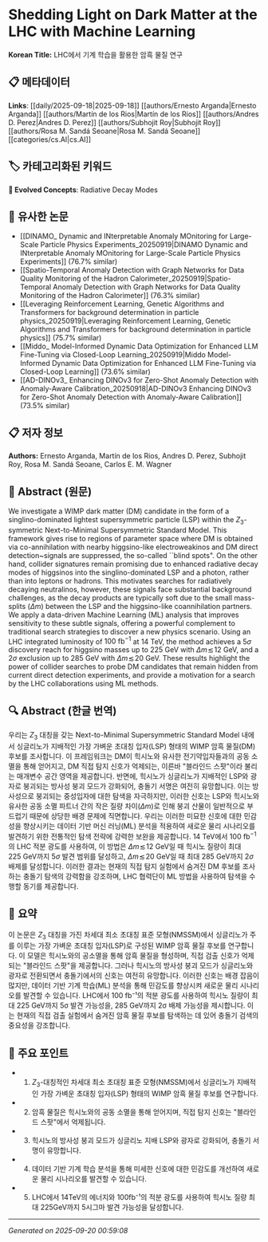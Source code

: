 # Shedding Light on Dark Matter at the LHC with Machine Learning

**Korean Title:** LHC에서 기계 학습을 활용한 암흑 물질 연구

## 📋 메타데이터

**Links**: [[daily/2025-09-18|2025-09-18]] [[authors/Ernesto Arganda|Ernesto Arganda]] [[authors/Martín de los Rios|Martín de los Rios]] [[authors/Andres D. Perez|Andres D. Perez]] [[authors/Subhojit Roy|Subhojit Roy]] [[authors/Rosa M. Sandá Seoane|Rosa M. Sandá Seoane]] [[categories/cs.AI|cs.AI]]

## 🏷️ 카테고리화된 키워드
**🚀 Evolved Concepts**: Radiative Decay Modes

## 🔗 유사한 논문
- [[DINAMO_ Dynamic and INterpretable Anomaly MOnitoring for Large-Scale Particle Physics Experiments_20250919|DINAMO Dynamic and INterpretable Anomaly MOnitoring for Large-Scale Particle Physics Experiments]] (76.7% similar)
- [[Spatio-Temporal Anomaly Detection with Graph Networks for Data Quality Monitoring of the Hadron Calorimeter_20250919|Spatio-Temporal Anomaly Detection with Graph Networks for Data Quality Monitoring of the Hadron Calorimeter]] (76.3% similar)
- [[Leveraging Reinforcement Learning, Genetic Algorithms and Transformers for background determination in particle physics_20250919|Leveraging Reinforcement Learning, Genetic Algorithms and Transformers for background determination in particle physics]] (75.7% similar)
- [[Middo_ Model-Informed Dynamic Data Optimization for Enhanced LLM Fine-Tuning via Closed-Loop Learning_20250919|Middo Model-Informed Dynamic Data Optimization for Enhanced LLM Fine-Tuning via Closed-Loop Learning]] (73.6% similar)
- [[AD-DINOv3_ Enhancing DINOv3 for Zero-Shot Anomaly Detection with Anomaly-Aware Calibration_20250918|AD-DINOv3 Enhancing DINOv3 for Zero-Shot Anomaly Detection with Anomaly-Aware Calibration]] (73.5% similar)

## 📋 저자 정보

**Authors:** Ernesto Arganda, Martín de los Rios, Andres D. Perez, Subhojit Roy, Rosa M. Sandá Seoane, Carlos E. M. Wagner

## 📄 Abstract (원문)

We investigate a WIMP dark matter (DM) candidate in the form of a
singlino-dominated lightest supersymmetric particle (LSP) within the
$Z_3$-symmetric Next-to-Minimal Supersymmetric Standard Model. This framework
gives rise to regions of parameter space where DM is obtained via
co-annihilation with nearby higgsino-like electroweakinos and DM direct
detection~signals are suppressed, the so-called ``blind spots". On the other
hand, collider signatures remain promising due to enhanced radiative decay
modes of higgsinos into the singlino-dominated LSP and a photon, rather than
into leptons or hadrons. This motivates searches for radiatively decaying
neutralinos, however, these signals face substantial background challenges, as
the decay products are typically soft due to the small mass-splits ($\Delta m$)
between the LSP and the higgsino-like coannihilation partners. We apply a
data-driven Machine Learning (ML) analysis that improves sensitivity to these
subtle signals, offering a powerful complement to traditional search strategies
to discover a new physics scenario. Using an LHC integrated luminosity of
$100~\mathrm{fb}^{-1}$ at $14~\mathrm{TeV}$, the method achieves a $5\sigma$
discovery reach for higgsino masses up to $225~\mathrm{GeV}$ with $\Delta
m\!\lesssim\!12~\mathrm{GeV}$, and a $2\sigma$ exclusion up to
$285~\mathrm{GeV}$ with $\Delta m\!\lesssim\!20~\mathrm{GeV}$. These results
highlight the power of collider searches to probe DM candidates that remain
hidden from current direct detection experiments, and provide a motivation for
a search by the LHC collaborations using ML methods.

## 🔍 Abstract (한글 번역)

우리는 $Z_3$ 대칭을 갖는 Next-to-Minimal Supersymmetric Standard Model 내에서 싱글리노가 지배적인 가장 가벼운 초대칭 입자(LSP) 형태의 WIMP 암흑 물질(DM) 후보를 조사합니다. 이 프레임워크는 DM이 힉시노와 유사한 전기약입자들과의 공동 소멸을 통해 얻어지고, DM 직접 탐지 신호가 억제되는, 이른바 "블라인드 스팟"이라 불리는 매개변수 공간 영역을 제공합니다. 반면에, 힉시노가 싱글리노가 지배적인 LSP와 광자로 붕괴되는 방사성 붕괴 모드가 강화되어, 충돌기 서명은 여전히 유망합니다. 이는 방사성으로 붕괴되는 중성입자에 대한 탐색을 자극하지만, 이러한 신호는 LSP와 힉시노와 유사한 공동 소멸 파트너 간의 작은 질량 차이($\Delta m$)로 인해 붕괴 산물이 일반적으로 부드럽기 때문에 상당한 배경 문제에 직면합니다. 우리는 이러한 미묘한 신호에 대한 민감성을 향상시키는 데이터 기반 머신 러닝(ML) 분석을 적용하여 새로운 물리 시나리오를 발견하기 위한 전통적인 탐색 전략에 강력한 보완을 제공합니다. $14~\mathrm{TeV}$에서 $100~\mathrm{fb}^{-1}$의 LHC 적분 광도를 사용하여, 이 방법은 $\Delta m\!\lesssim\!12~\mathrm{GeV}$일 때 힉시노 질량이 최대 $225~\mathrm{GeV}$까지 $5\sigma$ 발견 범위를 달성하고, $\Delta m\!\lesssim\!20~\mathrm{GeV}$일 때 최대 $285~\mathrm{GeV}$까지 $2\sigma$ 배제를 달성합니다. 이러한 결과는 현재의 직접 탐지 실험에서 숨겨진 DM 후보를 조사하는 충돌기 탐색의 강력함을 강조하며, LHC 협력단이 ML 방법을 사용하여 탐색을 수행할 동기를 제공합니다.

## 📝 요약

이 논문은 $Z_3$ 대칭을 가진 차세대 최소 초대칭 표준 모형(NMSSM)에서 싱글리노가 주를 이루는 가장 가벼운 초대칭 입자(LSP)로 구성된 WIMP 암흑 물질 후보를 연구합니다. 이 모델은 힉시노와의 공소멸을 통해 암흑 물질을 형성하며, 직접 검출 신호가 억제되는 "블라인드 스팟"을 제공합니다. 그러나 힉시노의 방사성 붕괴 모드가 싱글리노와 광자로 전환되면서 충돌기에서의 신호는 여전히 유망합니다. 이러한 신호는 배경 잡음이 많지만, 데이터 기반 기계 학습(ML) 분석을 통해 민감도를 향상시켜 새로운 물리 시나리오를 발견할 수 있습니다. LHC에서 100 fb⁻¹의 적분 광도를 사용하여 힉시노 질량이 최대 225 GeV까지 5σ 발견 가능성을, 285 GeV까지 2σ 배제 가능성을 제시합니다. 이는 현재의 직접 검출 실험에서 숨겨진 암흑 물질 후보를 탐색하는 데 있어 충돌기 검색의 중요성을 강조합니다.

## 🎯 주요 포인트

- 1. $Z_3$-대칭적인 차세대 최소 초대칭 표준 모형(NMSSM)에서 싱글리노가 지배적인 가장 가벼운 초대칭 입자(LSP) 형태의 WIMP 암흑 물질 후보를 연구합니다.

- 2. 암흑 물질은 힉시노와의 공동 소멸을 통해 얻어지며, 직접 탐지 신호는 "블라인드 스팟"에서 억제됩니다.

- 3. 힉시노의 방사성 붕괴 모드가 싱글리노 지배 LSP와 광자로 강화되어, 충돌기 서명이 유망합니다.

- 4. 데이터 기반 기계 학습 분석을 통해 미세한 신호에 대한 민감도를 개선하여 새로운 물리 시나리오를 발견할 수 있습니다.

- 5. LHC에서 14TeV의 에너지와 100fb⁻¹의 적분 광도를 사용하여 힉시노 질량 최대 225GeV까지 5시그마 발견 가능성을 달성합니다.

---

*Generated on 2025-09-20 00:59:08*